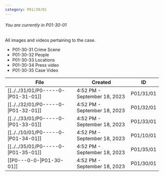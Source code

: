 ```yaml
---
category: P01/30/01
---
```

###### You are currently in P01-30-01

All images and videos pertaining to the case.

- P01-30-31 Crime Scene
- P01-30-32 People
-  P01-30-33 Locations
- P01-30-34 Press video
- P01-30-35 Case Video

| File                                                                                                  | Created                      | ID        |
| ----------------------------------------------------------------------------------------------------- | ---------------------------- | --------- |
| [[../../31/01/P0-----0-\|P01-31-01]] | 4:52 PM - September 18, 2023 | P01/31/01 |
| [[../../32/01/P0-----0-\|P01-32-01]]      | 4:52 PM - September 18, 2023 | P01/32/01 |
| [[../../33/01/P0-----0-\|P01-33-01]]   | 4:52 PM - September 18, 2023 | P01/33/01 |
| [[../../10/01/P0-----0-\|P01-34-01]] | 4:52 PM - September 18, 2023 | P01/10/01 |
| [[../../35/01/P0-----0-\|P01-35-01]]  | 4:52 PM - September 18, 2023 | P01/35/01 |
| [[P0---0-0-\|P01-30-01]]                | 4:52 PM - September 18, 2023 | P01/30/01 |



